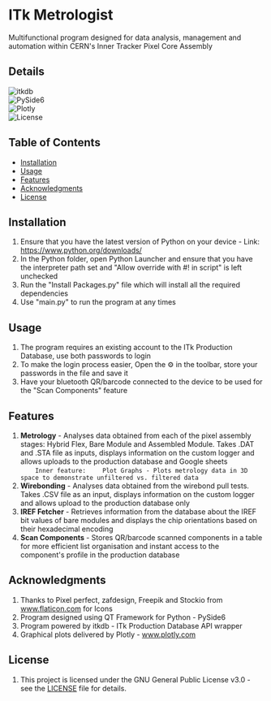 # ITk Metrologist
Multifunctional program designed for data analysis, management and automation within CERN's Inner Tracker Pixel Core Assembly

## Details
![itkdb](https://img.shields.io/badge/itkdb-0.6.8-brightgreen)  
![PySide6](https://img.shields.io/badge/PySide6-6.7.2-brightgreen)  
![Plotly](https://img.shields.io/badge/Plotly-5.22.0-brightgreen)  
![License](https://img.shields.io/badge/license-GPLv3.0-blue)  

## Table of Contents
- [Installation](#installation)
- [Usage](#usage)
- [Features](#features)
- [Acknowledgments](#acknowledgments)
- [License](#license) 

## Installation
1. Ensure that you have the latest version of Python on your device - Link: https://www.python.org/downloads/
2. In the Python folder, open Python Launcher and ensure that you have the interpreter path set and "Allow override with #! in script" is left unchecked
3. Run the "Install Packages.py" file which will install all the required dependencies
4. Use "main.py" to run the program at any times

## Usage
1. The program requires an existing account to the ITk Production Database, use both passwords to login
2. To make the login process easier, Open the ⚙️ in the toolbar, store your passwords in the file and save it
3. Have your bluetooth QR/barcode connected to the device to be used for the "Scan Components" feature

## Features
1. **Metrology** - Analyses data obtained from each of the pixel assembly stages: Hybrid Flex, Bare Module and Assembled Module. Takes .DAT and .STA file as inputs, displays information on the custom logger and allows uploads to the production database and Google sheets  
`    Inner feature:`
`    Plot Graphs - Plots metrology data in 3D space to demonstrate unfiltered vs. filtered data`
2. **Wirebonding** - Analyses data obtained from the wirebond pull tests. Takes .CSV file as an input, displays information on the custom logger and allows upload to the production database only
3. **IREF Fetcher** - Retrieves information from the database about the IREF bit values of bare modules and displays the chip orientations based on their hexadecimal encoding
4. **Scan Components** - Stores QR/barcode scanned components in a table for more efficient list organisation and instant access to the component's profile in the production database

## Acknowledgments
1. Thanks to Pixel perfect, zafdesign, Freepik and Stockio from www.flaticon.com for Icons
2. Program designed using QT Framework for Python - PySide6
3. Program powered by itkdb - ITk Production Database API wrapper
4. Graphical plots delivered by Plotly - www.plotly.com

## License
1. This project is licensed under the GNU General Public License v3.0 - see the [LICENSE](LICENSE) file for details.
